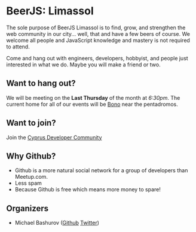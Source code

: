 # BeerJS: Limassol

The sole purpose of BeerJS Limassol is to find, grow, and strengthen the web community in our city... well, that and have a few beers of course. We welcome all people and JavaScript knowledge and mastery is not required to attend.

Come and hang out with engineers, developers, hobbyist, and people just interested in what we do.  Maybe you will make a friend or two.

## Want to hang out?

We will be meeting on the **Last Thursday** of the month at *6:30pm*. The current home for all of our events will be [Bono](https://g.page/BonoBarAndRestaurant?share) near the pentadromos.

## Want to join?

Join the [Cyprus Developer Community](https://cdc.cy)

## Why Github?

* Github is a more natural social network for a group of developers than Meetup.com.  
* Less spam
* Because Github is free which means more money to spare!

## Organizers

*  Michael Bashurov ([Github](https://github.com/saitonakamura) [Twitter](https://twitter.com/saitonakamura))
